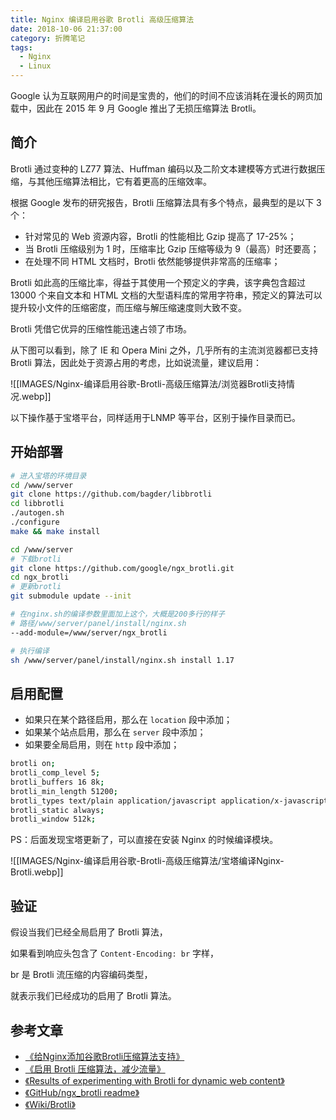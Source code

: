 ```yaml
---
title: Nginx 编译启用谷歌 Brotli 高级压缩算法
date: 2018-10-06 21:37:00
category: 折腾笔记
tags:
  - Nginx
  - Linux
---
```


Google 认为互联网用户的时间是宝贵的，他们的时间不应该消耗在漫长的网页加载中，因此在 2015 年 9 月 Google 推出了无损压缩算法 Brotli。

## 简介

Brotli 通过变种的 LZ77 算法、Huffman 编码以及二阶文本建模等方式进行数据压缩，与其他压缩算法相比，它有着更高的压缩效率。

根据 Google 发布的研究报告，Brotli 压缩算法具有多个特点，最典型的是以下 3 个：

- 针对常见的 Web 资源内容，Brotli 的性能相比 Gzip 提高了 17-25%；
- 当 Brotli 压缩级别为 1 时，压缩率比 Gzip 压缩等级为 9（最高）时还要高；
- 在处理不同 HTML 文档时，Brotli 依然能够提供非常高的压缩率；

Brotli 如此高的压缩比率，得益于其使用一个预定义的字典，该字典包含超过 13000 个来自文本和 HTML 文档的大型语料库的常用字符串，预定义的算法可以提升较小文件的压缩密度，而压缩与解压缩速度则大致不变。

Brotli 凭借它优异的压缩性能迅速占领了市场。

从下图可以看到，除了 IE 和 Opera Mini 之外，几乎所有的主流浏览器都已支持 Brotli 算法，因此处于资源占用的考虑，比如说流量，建议启用：

![[IMAGES/Nginx-编译启用谷歌-Brotli-高级压缩算法/浏览器Brotli支持情况.webp]]

以下操作基于宝塔平台，同样适用于LNMP 等平台，区别于操作目录而已。

## 开始部署

```bash
# 进入宝塔的环境目录
cd /www/server
git clone https://github.com/bagder/libbrotli
cd libbrotli
./autogen.sh
./configure
make && make install

cd /www/server
# 下载brotli
git clone https://github.com/google/ngx_brotli.git
cd ngx_brotli
# 更新brotli
git submodule update --init

# 在nginx.sh的编译参数里面加上这个，大概是200多行的样子
# 路径/www/server/panel/install/nginx.sh
--add-module=/www/server/ngx_brotli

# 执行编译
sh /www/server/panel/install/nginx.sh install 1.17

```

## 启用配置

- 如果只在某个路径启用，那么在 `location` 段中添加；
- 如果某个站点启用，那么在 `server` 段中添加；
- 如果要全局启用，则在 `http` 段中添加；

```bash
brotli on;
brotli_comp_level 5;
brotli_buffers 16 8k;
brotli_min_length 51200;
brotli_types text/plain application/javascript application/x-javascript text/javascript text/css application/xml;
brotli_static always;
brotli_window 512k;
```

PS：后面发现宝塔更新了，可以直接在安装 Nginx 的时候编译模块。

![[IMAGES/Nginx-编译启用谷歌-Brotli-高级压缩算法/宝塔编译Nginx-Brotli.webp]]

## 验证

假设当我们已经全局启用了 Brotli 算法，

如果看到响应头包含了 `Content-Encoding: br` 字样，

br 是 Brotli 流压缩的内容编码类型，

就表示我们已经成功的启用了 Brotli 算法。

## 参考文章

- [《给Nginx添加谷歌Brotli压缩算法支持》](https://www.imydl.tech/lnmp/510.html)
- [《启用 Brotli 压缩算法，减少流量》](https://www.qtxh.net/2016/08/25/qi-yong-brotli-ya-suo-suan-fa-ti-gao-xing-neng/)
- [《Results of experimenting with Brotli for dynamic web content》](https://blog.cloudflare.com/results-experimenting-brotli/)
- [《GitHub/ngx_brotli readme》](https://github.com/google/ngx_brotli/blob/master/README.md)
- [《Wiki/Brotli》](https://zh.wikipedia.org/wiki/Brotli)

